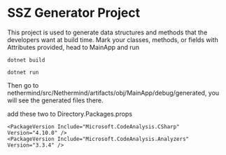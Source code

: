 # SSZ Generator Project

This project is used to generate data structures and methods that the developers want at build time. 
Mark your classes, methods, or fields with Attributes provided, head to MainApp and run
```
dotnet build

dotnet run
```

Then go to nethermind/src/Nethermind/artifacts/obj/MainApp/debug/generated, you will see the generated files there.



add these two to Directory.Packages.props
```
<PackageVersion Include="Microsoft.CodeAnalysis.CSharp" Version="4.10.0" />
<PackageVersion Include="Microsoft.CodeAnalysis.Analyzers" Version="3.3.4" />
```